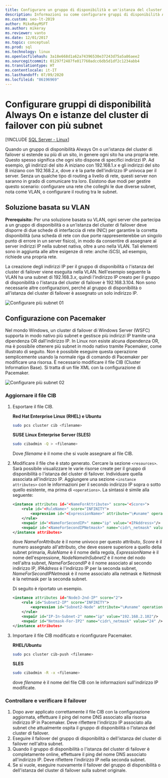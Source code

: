 ```yaml
---
title: Configurare un gruppo di disponibilità e un'istanza del cluster di failover con più subnet (Linux)
description: Informazioni su come configurare gruppi di disponibilità Always On e istanze del cluster di failover con più subnet per SQL Server in Linux.
ms.custom: seo-lt-2019
author: MikeRayMSFT
ms.author: mikeray
ms.reviewer: vanto
ms.date: 12/01/2017
ms.topic: conceptual
ms.prod: sql
ms.technology: linux
ms.openlocfilehash: 3a18e668d1a62a74396530e37243d75a5a86aee2
ms.sourcegitcommit: 01297f2487fe017760adcc6db5d1df2c1234abb4
ms.translationtype: HT
ms.contentlocale: it-IT
ms.lasthandoff: 07/09/2020
ms.locfileid: "86196969"
---
```

# <a name="configure-multiple-subnet-always-on-availability-groups-and-failover-cluster-instances"></a>Configurare gruppi di disponibilità Always On e istanze del cluster di failover con più subnet

[!INCLUDE [SQL Server - Linux](../includes/applies-to-version/sql-linux.md)]

Quando un gruppo di disponibilità Always On o un'istanza del cluster di failover si estende su più di un sito, in genere ogni sito ha una propria rete. Questo spesso significa che ogni sito dispone di specifici indirizzi IP. Ad esempio, gli indirizzi del sito A iniziano con 192.168.1.*x* e gli indirizzi del sito B iniziano con 192.168.2.*x*, dove *x* è la parte dell'indirizzo IP univoca per il server. Senza un qualche tipo di routing a livello di rete, questi server non saranno in grado di comunicare tra loro. Esistono due modi per gestire questo scenario: configurare una rete che colleghi le due diverse subnet, nota come VLAN, o configurare il routing tra le subnet.

## <a name="vlan-based-solution"></a>Soluzione basata su VLAN
 
**Prerequisito:** Per una soluzione basata su VLAN, ogni server che partecipa a un gruppo di disponibilità o a un'istanza del cluster di failover deve disporre di due schede di interfaccia di rete (NIC) per garantire la corretta disponibilità (una scheda di rete con due porte rappresenterebbe un singolo punto di errore in un server fisico), in modo da consentire di assegnare al server indirizzi IP nella subnet nativa, oltre a uno nella VLAN. Tali elementi sono in aggiunta alle altre esigenze di rete: anche iSCSI, ad esempio, richiede una propria rete.

La creazione degli indirizzi IP per il gruppo di disponibilità o l'istanza del cluster di failover viene eseguita nella VLAN. Nell'esempio seguente la VLAN ha una subnet di 192.168.3.*x*, quindi l'indirizzo IP creato per il gruppo di disponibilità o l'istanza del cluster di failover è 192.168.3.104. Non sono necessarie altre configurazioni, perché al gruppo di disponibilità o all'istanza del cluster di failover è assegnato un solo indirizzo IP.

![Configurare più subnet 01](./media/sql-server-linux-configure-multiple-subnet/image1.png)

## <a name="configuration-with-pacemaker"></a>Configurazione con Pacemaker

Nel mondo Windows, un cluster di failover di Windows Server (WSFC) supporta in modo nativo più subnet e gestisce più indirizzi IP tramite una dipendenza OR dall'indirizzo IP. In Linux non esiste alcuna dipendenza OR, ma è possibile ottenere più subnet in modo nativo tramite Pacemaker, come illustrato di seguito. Non è possibile eseguire questa operazione semplicemente usando la normale riga di comando di Pacemaker per modificare una risorsa. È necessario modificare il file CIB (Cluster Information Base). Si tratta di un file XML con la configurazione di Pacemaker.

![Configurare più subnet 02](./media/sql-server-linux-configure-multiple-subnet/image2.png)

### <a name="update-the-cib"></a>Aggiornare il file CIB

1. Esportare il file CIB.

    **Red Hat Enterprise Linux (RHEL) e Ubuntu**

    ```bash
    sudo pcs cluster cib <filename>
    ```

    **SUSE Linux Enterprise Server (SLES)**

    ```bash
    sudo cibadmin -Q > <filename>
    ```

    Dove *filename* è il nome che si vuole assegnare al file CIB.

2. Modificare il file che è stato generato. Cercare la sezione `<resources>`. Sarà possibile visualizzare le varie risorse create per il gruppo di disponibilità o l'istanza del cluster di failover. Individuare quella associata all'indirizzo IP. Aggiungere una sezione `<instance attributes>` con le informazioni per il secondo indirizzo IP sopra o sotto quello esistente, ma prima di `<operations>`. La sintassi è simile alla seguente:

    ```xml
    <instance attributes id="<NameForAttribute>" score="<Score>">
        <rule id="<RuleName>" score="INFINITY">
            <expression id="<ExpressionName>" attribute="\#uname" operation="eq" value="<NodeNameInSubnet2>" />
        </rule>
        <nvpair id="<NameForSecondIP>" name="ip" value="<IPAddress>"/>
        <nvpair id="<NameForSecondIPNetmask>" name="cidr\_netmask" value="<Netmask>"/>
    </instance attributes>
    ```
    
    dove *NameForAttribute* è il nome univoco per questo attributo, *Score* è il numero assegnato all'attributo, che deve essere superiore a quello della subnet primaria, *RuleName* è il nome della regola, *ExpressionName* è il nome dell'espressione, *NodeNameInSubnet2* è il nome del nodo nell'altra subnet, *NameForSecondIP* è il nome associato al secondo indirizzo IP, *IPAddress* è l'indirizzo IP per la seconda subnet, *NameForSecondIPNetmask* è il nome associato alla netmask e *Netmask* è la netmask per la seconda subnet.
    
    Di seguito è riportato un esempio.
    
    ```xml
    <instance attributes id="Node3-2nd-IP" score="2">
        <rule id="Subnet2-IP" score="INFINITY">
            <expression id="Subnet2-Node" attribute="\#uname" operation="eq" value="Node3" />
        </rule>
        <nvpair id="IP-In-Subnet-2" name="ip" value="192.168.2.102"/>
        <nvpair id="Netmask-For-IP2" name="cidr\_netmask" value="24" />
    </instance attributes>
    ```

3. Importare il file CIB modificato e riconfigurare Pacemaker.

    **RHEL/Ubuntu**
    
    ```bash
    sudo pcs cluster cib-push <filename>
    ```

    **SLES**
    
    ```bash
    sudo cibadmin -R -x <filename>
    ```

    dove *filename* è il nome del file CIB con le informazioni sull'indirizzo IP modificate.

### <a name="check-and-verify-failover"></a>Controllare e verificare il failover

1. Dopo aver applicato correttamente il file CIB con la configurazione aggiornata, effettuare il ping del nome DNS associato alla risorsa indirizzo IP in Pacemaker. Deve riflettere l'indirizzo IP associato alla subnet che attualmente ospita il gruppo di disponibilità o l'istanza del cluster di failover.
2. Eseguire il failover del gruppo di disponibilità o dell'istanza del cluster di failover nell'altra subnet.
3. Quando il gruppo di disponibilità o l'istanza del cluster di failover è completamente online, effettuare il ping del nome DNS associato all'indirizzo IP. Deve riflettere l'indirizzo IP nella seconda subnet.
4. Se si vuole, eseguire nuovamente il failover del gruppo di disponibilità o dell'istanza del cluster di failover sulla subnet originale.
